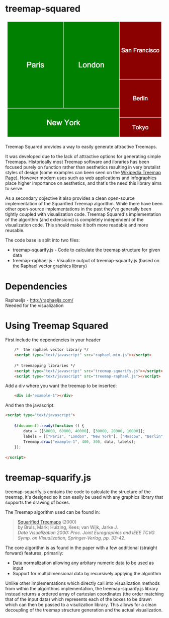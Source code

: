 treemap-squared
===============

![Example](examples/example.png)


Treemap Squared provides a way to easily generate attractive Treemaps.

It was developed due to the lack of attractive options for generating simple Treemaps. Historically most Treemap software and ilbraries has been focused purely on function rather than aesthetics resulting in very brutalist styles of design (some examples can been seen on the [Wikipedia Treemap Page](http://en.wikipedia.org/wiki/Treemapping)). However modern uses such as web applications and infographics place higher importance on aesthetics, and that's the need this library aims to serve.

As a secondary objective it also provides a clean open-source implementation of the Squarified Treemap algorithm. While there have been other open-source implementations in the past they've generally been tightly coupled with visualization code. Treemap Squared's implementation of the algorithm (and extensions) is completely independent of the visualization code. This should make it both more readable and more reusable.

The code base is split into two files:

* treemap-squarify.js  -  Code to calculate the treemap structure for given data
* treemap-raphael.js - Visualize output of treemap-squarify.js (based on the Raphael vector graphics library)


Dependencies
============

Raphaeljs - http://raphaeljs.com/   
Needed for the visualization


Using Treemap Squared
=========================

First include the dependencies in your header

```html   
    /*  the raphael vector library */
    <script type="text/javascript" src="raphael-min.js"></script>
    
    /* treemapping libraries */
    <script type="text/javascript" src="treemap-squarify.js"></script>
    <script type="text/javascript" src="treemap-raphael.js"></script>
```

Add a div where you want the treemap to be inserted:

```html   
	<div id="example-1"></div>
```

And then the javascript:

```html   
<script type="text/javascript">

    $(document).ready(function () {
        data = [[60000, 60000, 40000], [30000, 20000, 10000]];
        labels = [["Paris", "London", "New York"], ["Moscow", "Berlin", "Tokyo"]];
        Treemap.draw("example-1", 400, 300, data, labels);
    });

</script>
```



treemap-squarify.js
====================

treemap-squarify.js contains the code to calculate the structure of the treemap, it's designed so it can easily be used with any graphics library that supports the drawing of boxes.

The Treemap algorithm used can be found in:

> [Squarified Treemaps](http://www.win.tue.nl/~vanwijk/stm.pdf) (2000)  
> by Bruls, Mark; Huizing, Kees; van Wijk, Jarke J.  
> *Data Visualization 2000: Proc. Joint Eurographics and IEEE TCVG Symp. on Visualization, Springer-Verlag, pp. 33-42.*

The core algorithm is as found in the paper with a few additional (straight forward) features, primarily:

* Data normalization allowing any arbitary numeric data to be used as input
* Support for multidimensional data by recursively applying the algorithm

Unlike other implementations which directly call into visualization methods from within the algorithms implementation, the treemap-squarify.js library instead returns a ordered array of cartesian coordinates (the order matching that of the input data) which represents each of the boxes to be drawn which can then be passed to a visulization library. This allows for a clean decoupling of the treemap structure generation and the actual visualization.

